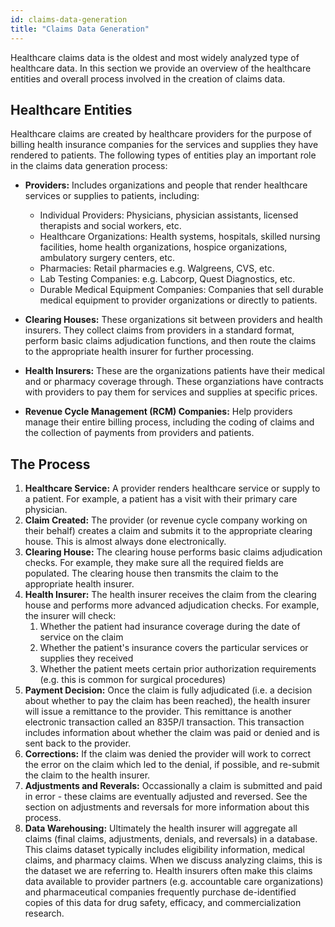 ```yaml
---
id: claims-data-generation
title: "Claims Data Generation"
---
```

Healthcare claims data is the oldest and most widely analyzed type of healthcare data.  In this section we provide an overview of the healthcare entities and overall process involved in the creation of claims data.

## Healthcare Entities
Healthcare claims are created by healthcare providers for the purpose of billing health insurance companies for the services and supplies they have rendered to patients.  The following types of entities play an important role in the claims data generation process:

- **Providers:** Includes organizations and people that render healthcare services or supplies to patients, including:

    - Individual Providers: Physicians, physician assistants, licensed therapists and social workers, etc.
    - Healthcare Organizations: Health systems, hospitals, skilled nursing facilities, home health organizations, hospice organizations, ambulatory surgery centers, etc.
    - Pharmacies: Retail pharmacies e.g. Walgreens, CVS, etc.
    - Lab Testing Companies: e.g. Labcorp, Quest Diagnostics, etc.
    - Durable Medical Equipment Companies: Companies that sell durable medical equipment to provider organizations or directly to patients.

- **Clearing Houses:** These organizations sit between providers and health insurers.  They collect claims from providers in a standard format, perform basic claims adjudication functions, and then route the claims to the appropriate health insurer for further processing.

- **Health Insurers:** These are the organizations patients have their medical and or pharmacy coverage through.  These organziations have contracts with providers to pay them for services and supplies at specific prices.

- **Revenue Cycle Management (RCM) Companies:** Help providers manage their entire billing process, including the coding of claims and the collection of payments from providers and patients.

## The Process

1. **Healthcare Service:** A provider renders healthcare service or supply to a patient.  For example, a patient has a visit with their primary care physician.
2. **Claim Created:** The provider (or revenue cycle company working on their behalf) creates a claim and submits it to the appropriate clearing house.  This is almost always done electronically.
3. **Clearing House:** The clearing house performs basic claims adjudication checks.  For example, they make sure all the required fields are populated.  The clearing house then transmits the claim to the appropriate health insurer.
4. **Health Insurer:** The health insurer receives the claim from the clearing house and performs more advanced adjudication checks.  For example, the insurer will check:
    1. Whether the patient had insurance coverage during the date of service on the claim
    2. Whether the patient's insurance covers the particular services or supplies they received
    3. Whether the patient meets certain prior authorization requirements (e.g. this is common for surgical procedures)
5. **Payment Decision:** Once the claim is fully adjudicated (i.e. a decision about whether to pay the claim has been reached), the health insurer will issue a remittance to the provider.  This remittance is another electronic transaction called an 835P/I transaction.  This transaction includes information about whether the claim was paid or denied and is sent back to the provider.  
6. **Corrections:** If the claim was denied the provider will work to correct the error on the claim which led to the denial, if possible, and re-submit the claim to the health insurer. 
7. **Adjustments and Reverals:** Occassionally a claim is submitted and paid in error - these claims are eventually adjusted and reversed.  See the section on adjustments and reversals for more information about this process.
8. **Data Warehousing:** Ultimately the health insurer will aggregate all claims (final claims, adjustments, denials, and reversals) in a database.  This claims dataset typically includes eligibility information, medical claims, and pharmacy claims.  When we discuss analyzing claims, this is the dataset we are referring to.  Health insurers often make this claims data available to provider partners (e.g. accountable care organizations) and pharmaceutical companies frequently purchase de-identified copies of this data for drug safety, efficacy, and commercialization research.